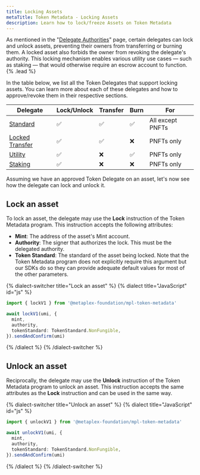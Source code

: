 ```yaml
---
title: Locking Assets
metaTitle: Token Metadata - Locking Assets
description: Learn how to lock/freeze Assets on Token Metadata
---
```


As mentioned in the "[Delegate Authorities](/token-metadata/delegates#token-delegates)" page, certain delegates can lock and unlock assets, preventing their owners from transferring or burning them. A locked asset also forbids the owner from revoking the delegate's authority. This locking mechanism enables various utility use cases — such as staking — that would otherwise require an escrow account to function. {% .lead %}

In the table below, we list all the Token Delegates that support locking assets. You can learn more about each of these delegates and how to approve/revoke them in their respective sections.

| Delegate                                                                        | Lock/Unlock | Transfer | Burn | For              |
| ------------------------------------------------------------------------------- | ----------- | -------- | ---- | ---------------- |
| [Standard](/token-metadata/delegates#standard-delegate)                         | ✅          | ✅       | ✅   | All except PNFTs |
| [Locked Transfer](/token-metadata/delegates#locked-transfer-delegate-pnft-only) | ✅          | ✅       | ❌   | PNFTs only       |
| [Utility](/token-metadata/delegates#utility-delegate-pnft-only)                 | ✅          | ❌       | ✅   | PNFTs only       |
| [Staking](/token-metadata/delegates#staking-delegate-pnft-only)                 | ✅          | ❌       | ❌   | PNFTs only       |

Assuming we have an approved Token Delegate on an asset, let's now see how the delegate can lock and unlock it.

## Lock an asset

To lock an asset, the delegate may use the **Lock** instruction of the Token Metadata program. This instruction accepts the following attributes:

- **Mint**: The address of the asset's Mint account.
- **Authority**: The signer that authorizes the lock. This must be the delegated authority.
- **Token Standard**: The standard of the asset being locked. Note that the Token Metadata program does not explicitly require this argument but our SDKs do so they can provide adequate default values for most of the other parameters.

{% dialect-switcher title="Lock an asset" %}
{% dialect title="JavaScript" id="js" %}

```ts
import { lockV1 } from '@metaplex-foundation/mpl-token-metadata'

await lockV1(umi, {
  mint,
  authority,
  tokenStandard: TokenStandard.NonFungible,
}).sendAndConfirm(umi)
```

{% /dialect %}
{% /dialect-switcher %}

## Unlock an asset

Reciprocally, the delegate may use the **Unlock** instruction of the Token Metadata program to unlock an asset. This instruction accepts the same attributes as the **Lock** instruction and can be used in the same way.

{% dialect-switcher title="Unlock an asset" %}
{% dialect title="JavaScript" id="js" %}

```ts
import { unlockV1 } from '@metaplex-foundation/mpl-token-metadata'

await unlockV1(umi, {
  mint,
  authority,
  tokenStandard: TokenStandard.NonFungible,
}).sendAndConfirm(umi)
```

{% /dialect %}
{% /dialect-switcher %}
